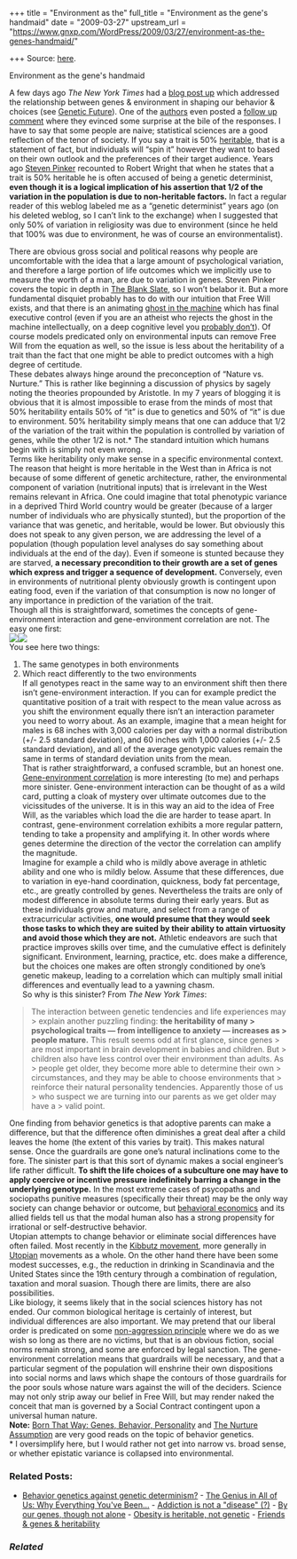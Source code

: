+++
title = "Environment as the"
full_title = "Environment as the gene's handmaid"
date = "2009-03-27"
upstream_url = "https://www.gnxp.com/WordPress/2009/03/27/environment-as-the-genes-handmaid/"

+++
Source: [here](https://www.gnxp.com/WordPress/2009/03/27/environment-as-the-genes-handmaid/).

Environment as the gene's handmaid

A few days ago *The New York Times* had a [blog post up](http://judson.blogs.nytimes.com/2009/03/24/guest-column-mugged-by-our-genes/) which addressed the relationship between genes & environment in shaping our behavior & choices (see [Genetic Future](http://scienceblogs.com/geneticfuture/2009/03/genes_vs_environment_a_false_d.php)). One of the [authors](http://judson.blogs.nytimes.com/2009/03/24/guest-column-mugged-by-our-genes/?apage=5#comment-33853) even posted a [follow up comment](http://judson.blogs.nytimes.com/2009/03/24/guest-column-mugged-by-our-genes/?apage=5#comment-33853) where they evinced some surprise at the bile of the responses. I have to say that some people are naive; statistical sciences are a good reflection of the tenor of society. If you say a trait is 50% [heritable](https://en.wikipedia.org/wiki/Heritability), that is a statement of fact, but individuals will “spin it” however they want to based on their own outlook and the preferences of their target audience. Years ago [Steven Pinker](http://meaningoflife.tv/video.php?speaker=pinker&topic=complete) recounted to Robert Wright that when he states that a trait is 50% heritable he is often accused of being a genetic determinist, **even though it is a logical implication of his assertion that 1/2 of the variation in the population is due to non-heritable factors.** In fact a regular reader of this weblog labeled me as a “genetic determinist” years ago (on his deleted weblog, so I can’t link to the exchange) when I suggested that only 50% of variation in religiosity was due to environment (since he held that 100% was due to environment, he was of course an environmentalist).

  
There are obvious gross social and political reasons why people are uncomfortable with the idea that a large amount of psychological variation, and therefore a large portion of life outcomes which we implicitly use to measure the worth of a man, are due to variation in genes. Steven Pinker covers the topic in depth in [The Blank Slate](https://www.amazon.com/exec/obidos/ASIN/0670031518/geneexpressio-20), so I won’t belabor it. But a more fundamental disquiet probably has to do with our intuition that Free Will exists, and that there is an animating [ghost in the machine](https://en.wikipedia.org/wiki/Ghost_in_the_machine) which has final executive control (even if you are an atheist who rejects the ghost in the machine intellectually, on a deep cognitive level you [probably don’t](https://www.amazon.com/exec/obidos/ASIN/046500783X/geneexpressio-20/103-7883708-2551806)). Of course models predicated only on environmental inputs can remove Free Will from the equation as well, so the issue is less about the heritability of a trait than the fact that one might be able to predict outcomes with a high degree of certitude.  
These debates always hinge around the preconception of “Nature vs. Nurture.” This is rather like beginning a discussion of physics by sagely noting the theories propounded by Aristotle. In my 7 years of blogging it is obvious that it is almost impossible to erase from the minds of most that 50% heritability entails 50% of “it” is due to genetics and 50% of “it” is due to environment. 50% heritability simply means that one can adduce that 1/2 of the variation of the trait within the population is controlled by variation of genes, while the other 1/2 is not.\* The standard intuition which humans begin with is simply not even wrong.  
Terms like heritability only make sense in a specific environmental context. The reason that height is more heritable in the West than in Africa is not because of some different of genetic architecture, rather, the environmental component of variation (nutritional inputs) that is irrelevant in the West remains relevant in Africa. One could imagine that total phenotypic variance in a deprived Third World country would be greater (because of a larger number of individuals who are physically stunted), but the proportion of the variance that was genetic, and heritable, would be lower. But obviously this does not speak to any given person, we are addressing the level of a population (though population level analyses do say something about individuals at the end of the day). Even if someone is stunted because they are starved, **a necessary precondition to their growth are a set of genes which express and trigger a sequence of development.** Conversely, even in environments of nutritional plenty obviously growth is contingent upon eating food, even if the variation of that consumption is now no longer of any importance in prediction of the variation of the trait.  
Though all this is straightforward, sometimes the concepts of gene-environment interaction and gene-environment correlation are not. The easy one first:  
![](https://i0.wp.com/www.gnxp.com/Heritability_plants.png?w=640)![](https://i0.wp.com/www.gnxp.com/Heritability_plants.png?w=640)  
You see here two things:  
1) The same genotypes in both environments  
2) Which react differently to the two environments  
If all genotypes react in the same way to an environment shift then there isn’t gene-environment interaction. If you can for example predict the quantitative position of a trait with respect to the mean value across as you shift the environment equally there isn’t an interaction parameter you need to worry about. As an example, imagine that a mean height for males is 68 inches with 3,000 calories per day with a normal distribution (+/- 2.5 standard deviation), and 60 inches with 1,000 calories (+/- 2.5 standard deviation), and all of the average genotypic values remain the same in terms of standard deviation units from the mean.  
That is rather straightforward, a confused scramble, but an honest one. [Gene-environment correlation](https://en.wikipedia.org/wiki/Gene-environment_correlation) is more interesting (to me) and perhaps more sinister. Gene-environment interaction can be thought of as a wild card, putting a cloak of mystery over ultimate outcomes due to the vicissitudes of the universe. It is in this way an aid to the idea of Free Will, as the variables which load the die are harder to tease apart. In contrast, gene-environment correlation exhibits a more regular pattern, tending to take a propensity and amplifying it. In other words where genes determine the direction of the vector the correlation can amplify the magnitude.  
Imagine for example a child who is mildly above average in athletic ability and one who is mildly below. Assume that these differences, due to variation in eye-hand coordination, quickness, body fat percentage, etc., are greatly controlled by genes. Nevertheless the traits are only of modest difference in absolute terms during their early years. But as these individuals grow and mature, and select from a range of extracurricular activities, **one would presume that they would seek those tasks to which they are suited by their ability to attain virtuosity and avoid those which they are not.** Athletic endeavors are such that practice improves skills over time, and the cumulative effect is definitely significant. Environment, learning, practice, etc. does make a difference, but the choices one makes are often strongly conditioned by one’s genetic makeup, leading to a correlation which can multiply small initial differences and eventually lead to a yawning chasm.  
So why is this sinister? From *The New York Times*:

> The interaction between genetic tendencies and life experiences may > explain another puzzling finding: **the heritability of many > psychological traits — from intelligence to anxiety — increases as > people mature.** This result seems odd at first glance, since genes > are most important in brain development in babies and children. But > children also have less control over their environment than adults. As > people get older, they become more able to determine their own > circumstances, and they may be able to choose environments that > reinforce their natural personality tendencies. Apparently those of us > who suspect we are turning into our parents as we get older may have a > valid point.

One finding from behavior genetics is that adoptive parents can make a difference, but that the difference often diminishes a great deal after a child leaves the home (the extent of this varies by trait). This makes natural sense. Once the guardrails are gone one’s natural inclinations come to the fore. The sinister part is that this sort of dynamic makes a social engineer’s life rather difficult. **To shift the life choices of a subculture one may have to apply coercive or incentive pressure indefinitely barring a change in the underlying genotype.** In the most extreme cases of psycopaths and sociopaths punitive measures (specifically their threat) may be the only way society can change behavior or outcome, but [behavioral economics](https://en.wikipedia.org/wiki/Behavioral_economics) and its allied fields tell us that the modal human also has a strong propensity for irrational or self-destructive behavior.  
Utopian attempts to change behavior or eliminate social differences have often failed. Most recently in the [Kibbutz movement](https://en.wikipedia.org/wiki/Kibbutz), more generally in [Utopian](https://en.wikipedia.org/wiki/Utopianism) movements as a whole. On the other hand there have been some modest successes, e.g., the reduction in drinking in Scandinavia and the United States since the 19th century through a combination of regulation, taxation and moral suasion. Though there are limits, there are also possibilities.  
Like biology, it seems likely that in the social sciences history has not ended. Our common biological heritage is certainly of interest, but individual differences are also important. We may pretend that our liberal order is predicated on some [non-aggression principle](https://en.wikipedia.org/wiki/Non-aggression_principle) where we do as we wish so long as there are no victims, but that is an obvious fiction, social norms remain strong, and some are enforced by legal sanction. The gene-environment correlation means that guardrails will be necessary, and that a particular segment of the population will enshrine their own dispositions into social norms and laws which shape the contours of those guardrails for the poor souls whose nature wars against the will of the deciders. Science may not only strip away our belief in Free Will, but may render naked the conceit that man is governed by a Social Contract contingent upon a universal human nature.  
**Note:** [Born That Way: Genes, Behavior, Personality](https://www.amazon.com/exec/obidos/ASIN/0415924944/geneexpressio-20) and [The Nurture Assumption](https://www.amazon.com/exec/obidos/ASIN/0684857073/geneexpressio-20) are very good reads on the topic of behavior genetics.  
\* I oversimplify here, but I would rather not get into narrow vs. broad sense, or whether epistatic variance is collapsed into environmental.

### Related Posts:

- [Behavior genetics against genetic
  determinism?](https://www.gnxp.com/WordPress/2009/04/20/behavior-genetics-against-genetic-determinism/) - [The Genius in All of Us: Why Everything You've
  Been…](https://www.gnxp.com/WordPress/2010/03/16/the-genius-in-all-of-us-why-everything-youve-been-told-about-genetics-talent-and-iq-is-wrong/) - [Addiction is not a "disease"
  (?)](https://www.gnxp.com/WordPress/2009/08/16/addiction-is-not-a-disease/) - [By our genes, though not
  alone](https://www.gnxp.com/WordPress/2010/09/14/by-our-genes-though-not-alone/) - [Obesity is heritable, not
  genetic](https://www.gnxp.com/WordPress/2007/12/27/obesity-is-heritable-not-genetic/) - [Friends & genes &
  heritability](https://www.gnxp.com/WordPress/2011/01/19/friends-genes-heritability/)

### *Related*

[](https://www.addtoany.com/add_to/facebook?linkurl=https%3A%2F%2Fwww.gnxp.com%2FWordPress%2F2009%2F03%2F27%2Fenvironment-as-the-genes-handmaid%2F&linkname=Environment%20as%20the%20gene%27s%20handmaid "Facebook")[](https://www.addtoany.com/add_to/twitter?linkurl=https%3A%2F%2Fwww.gnxp.com%2FWordPress%2F2009%2F03%2F27%2Fenvironment-as-the-genes-handmaid%2F&linkname=Environment%20as%20the%20gene%27s%20handmaid "Twitter")[](https://www.addtoany.com/add_to/email?linkurl=https%3A%2F%2Fwww.gnxp.com%2FWordPress%2F2009%2F03%2F27%2Fenvironment-as-the-genes-handmaid%2F&linkname=Environment%20as%20the%20gene%27s%20handmaid "Email")[](https://www.addtoany.com/share)
